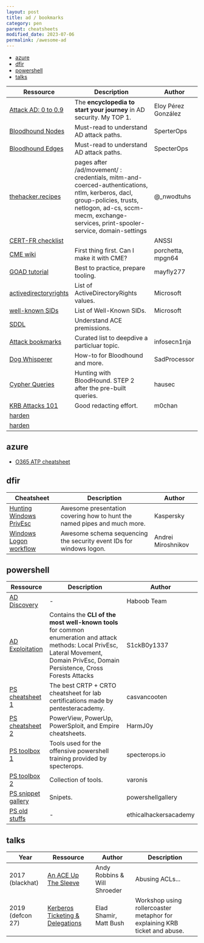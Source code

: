```yaml
---
layout: post
title: ad / bookmarks 
category: pen
parent: cheatsheets
modified_date: 2023-07-06
permalink: /awesome-ad
---
```


<!-- vscode-markdown-toc -->
* [azure](#azure)
* [dfir](#dfir)
* [powershell](#powershell)
* [talks](#talks)

<!-- vscode-markdown-toc-config
	numbering=false
	autoSave=true
	/vscode-markdown-toc-config -->
<!-- /vscode-markdown-toc -->

| **Ressource**  | **Description** |    **Author**    |
|-----------------|-----------------|------------------|
| [Attack AD: 0 to 0.9](https://zer1t0.gitlab.io/posts/attacking_ad/) | The **encyclopedia to start your journey** in AD security. My TOP 1. | Eloy Pérez González | 
| [Bloodhound Nodes](https://bloodhound.readthedocs.io/en/latest/data-analysis/nodes.html) | Must-read to understand AD attack paths. | SperterOps | 
| [Bloodhound Edges](https://bloodhound.readthedocs.io/en/latest/data-analysis/edges.html) | Must-read to understand AD attack paths. | SpecterOps | 
| [thehacker.recipes](https://www.thehacker.recipes/ad/movement/) | pages after /ad/movement/ : credentials, mitm-and-coerced-authentications, ntlm, kerberos, dacl, group-policies, trusts, netlogon, ad-cs, sccm-mecm, exchange-services, print-spooler-service, domain-settings   | @_nwodtuhs |
| [CERT-FR checklist](https://www.cert.ssi.gouv.fr/uploads/ad_checklist.html) | | ANSSI |
| [CME wiki](https://wiki.porchetta.industries/) | First thing first. Can I make it with CME? | porchetta, mpgn64 |
| [GOAD tutorial](https://mayfly277.github.io/categories/ad/) | Best to practice, prepare tooling. | mayfly277 |
| [activedirectoryrights](https://learn.microsoft.com/fr-fr/dotnet/api/system.directoryservices.activedirectoryrights?view=windowsdesktop-7.0) | List of ActiveDirectoryRights values. | Microsoft |
| [well-known SIDs](https://learn.microsoft.com/en-us/windows/win32/secauthz/well-known-sids) | List of Well-Known SIDs. | Microsoft |
| [SDDL](https://itconnect.uw.edu/tools-services-support/it-systems-infrastructure/msinf/other-help/understanding-sddl-syntax/) | Understand ACE premissions. | |
| [Attack bookmarks](https://github.com/infosecn1nja/AD-Attack-Defense) | Curated list to deepdive a particluar topic. | infosecn1nja |
| [Dog Whisperer](https://github.com/jomivz/cybrary/blob/master/purpleteam/red/windows/ERNW_DogWhispererHandbook.pdf) | How-to for Bloodhound and more. | SadProcessor |
| [Cypher Queries](https://hausec.com/2019/09/09/bloodhound-cypher-cheatsheet/)  | Hunting with BloodHound. STEP 2 after the pre-built queries. | hausec | 
| [KRB Attacks 101](https://m0chan.github.io/2019/07/31/How-To-Attack-Kerberos-101.html) | Good redacting effort. | m0chan |
| [harden](https://activedirectorypro.com/active-directory-security-best-practices/) | | |
| [harden](https://www.pwndefend.com/2022/02/26/rapid-active-directory-hardening-checklist/) | | |

## <a name='azure'></a>azure
- [O365 ATP cheatsheet](https://github.com/jomivz/cybrary/blob/master/purpleteam/red/windows/O365%20ATP%20Datasheet.pdf)

## <a name='dfir'></a>dfir 

| **Cheatsheet**  | **Description** |    **Author**    |
|-----------------|-----------------|------------------|
| [Hunting Windows PrivEsc](https://github.com/jomivz/cybrary/blob/master/purpleteam/red/windows/Hunting%20for%20Privilege%20Escalation%20in%20Windows%20Environment..pdf) | Awesome presentation covering how to hunt the named pipes and much more. | Kaspersky |
| [Windows Logon workflow](https://github.com/jomivz/cybrary/blob/master/purpleteam/red/windows/windows_account_logon_flow_v0.1.pdf) | Awesome schema sequencing the security event IDs for windows logon. | Andrei Miroshnikov |


## <a name='powershell'></a>powershell

| **Ressource**  | **Description** |    **Author**    |
|-----------------|-----------------|------------------|
| [AD Discovery](https://github.com/jomivz/cybrary/blob/master/purpleteam/red/windows/Active%20Directory%20Enumeration%20With%20PowerShell.pdf) | - | Haboob Team |
| [AD Exploitation](https://github.com/S1ckB0y1337/Active-Directory-Exploitation-Cheat-Sheet) | Contains the **CLI of the most well-known tools** for common enumeration and attack methods: Local PrivEsc, Lateral Movement, Domain PrivEsc, Domain Persistence, Cross Forests Attacks | S1ckB0y1337 |
| [PS cheatsheet 1](https://casvancooten.com/posts/2020/11/windows-active-directory-exploitation-cheat-sheet-and-command-reference/) | The best CRTP + CRTO cheatsheet for lab certifications made by pentesteracademy. | casvancooten |
| [PS cheatsheet 2](https://github.com/HarmJ0y/CheatSheets/) | PowerView, PowerUp, PowerSploit, and Empire cheatsheets. | HarmJ0y |
| [PS toolbox 1](https://github.com/specterops/at-ps) | Tools used for the offensive powershell training provided by specterops. | specterops.io |
| [PS toolbox 2](https://www.varonis.com/blog/powershell-tool-roundup/) | Collection of tools. | varonis |
| [PS snippet gallery](https://www.powershellgallery.com/packages/EventList/2.0.0) | Snipets. | powershellgallery |
| [PS old stuffs](https://ethicalhackersacademy.com/blogs/ethical-hackers-academy/active-directory) | - | ethicalhackersacademy |

## <a name='talks'></a>talks

| **Year**  | **Ressource** | **Author**  | **Description** |    
|-----------|---------------|-------------|-----------------|
| 2017 (blackhat)  | [An ACE Up The Sleeve](https://bloodhound.readthedocs.io/en/latest/data-analysis/edges.https://www.blackhat.com/docs/us-17/wednesday/us-17-Robbins-An-ACE-Up-The-Sleeve-Designing-Active-Directory-DACL-Backdoors.pdf) | Andy Robbins & Will Shroeder | Abusing ACLs... | 
| 2019 (defcon 27) | [Kerberos Ticketing & Delegations](https://github.com/jomivz/cybrary/blob/master/purpleteam/red/windows/Constructing%20Kerberos%20Attacks%20with%20Delegation%20Primitives.pdf) | Elad Shamir, Matt Bush | Workshop using rollercoaster metaphor for explaining KRB ticket and abuse.|


